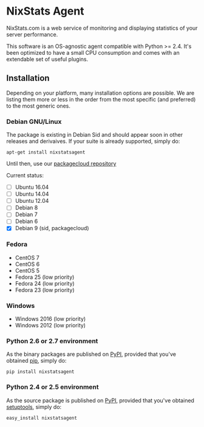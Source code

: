 NixStats Agent
==============

NixStats.com is a web service of monitoring and displaying statistics of
your server performance.

This software is an OS-agnostic agent compatible with Python \>= 2.4.
It's been optimized to have a small CPU consumption and comes with an
extendable set of useful plugins.

Installation
------------

Depending on your platform, many installation options are possible. We
are listing them more or less in the order from the most specific (and
preferred) to the most generic ones.

### Debian GNU/Linux

The package is existing in Debian Sid and should appear soon in other releases
and derivaives. If your suite is already supported, simply do:

```shell
apt-get install nixstatsagent
```

Until then, use our [packagecloud repository](https://packagecloud.io/btbroot/nixstats/install#bash)

Current status:

- [ ] Ubuntu 16.04
- [ ] Ubuntu 14.04
- [ ] Ubuntu 12.04
- [ ] Debian 8
- [ ] Debian 7
- [ ] Debian 6
- [x] Debian 9 (sid, packagecloud)

### Fedora

-   CentOS 7
-   CentOS 6
-   CentOS 5
-   Fedora 25 (low priority)
-   Fedora 24 (low priority)
-   Fedora 23 (low priority)

### Windows

-   Windows 2016 (low priority)
-   Windows 2012 (low priority)

### Python 2.6 or 2.7 environment

As the binary packages are published on [PyPI](https://pypi.python.org/pypi),
provided that you've obtained [pip](https://pip.pypa.io/en/latest/installing/),
simply do:

```shell
pip install nixstatsagent
```

### Python 2.4 or 2.5 environment

As the source package is published on [PyPI](https://pypi.python.org/pypi),
provided that you've obtained [setuptools](https://pypi.python.org/pypi/setuptools#installation-instructions),
simply do:

```shell
easy_install nixstatsagent
```


